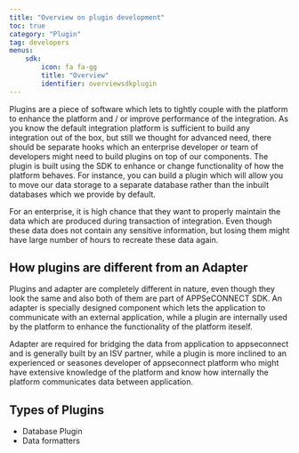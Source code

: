 ```yaml
---
title: "Overview on plugin development"
toc: true
category: "Plugin"
tag: developers
menus:
    sdk: 
        icon: fa fa-gg
        title: "Overview"
        identifier: overviewsdkplugin            
---
```

Plugins are a piece of software which lets to tightly couple with the platform to enhance the platform
and / or improve performance of the integration. As you know the default integration platform is sufficient
to build any integration out of the box, but still we thought for advanced need, there should be separate hooks which an enterprise developer or team of 
developers might need to build plugins on top of our components. The plugin is built using the SDK to enhance or change functionality of how the platform 
behaves. For instance, you can build a plugin which will allow you to move our data storage to a separate database rather than the inbuilt databases 
which we provide by default. 

For an enterprise, it is high chance that they want to properly maintain the data which are produced during transaction of integration. Even though these data 
does not contain any sensitive information, but losing them might have large number of hours to recreate these data again. 


## How plugins are different from an Adapter

Plugins and adapter are completely different in nature, even though they look the same and also both of them are part of APPSeCONNECT SDK. An adapter is specially 
designed component which lets the application to communicate with an external application, while a plugin are internally used by the platform to enhance the 
functionality of the platform iteself. 

Adapter are required for bridging the data from application to appseconnect and is generally built by an ISV partner, while a plugin is more inclined to an
experienced or seasones developer of appseconnect platform who might have extensive knowledge of the platform and know how internally the platform communicates data
between application. 

## Types of Plugins

- Database Plugin
- Data formatters


